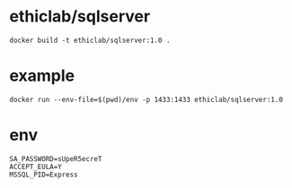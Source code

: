 # ethiclab/sqlserver

    docker build -t ethiclab/sqlserver:1.0 .

# example

    docker run --env-file=$(pwd)/env -p 1433:1433 ethiclab/sqlserver:1.0

# env

    SA_PASSWORD=sUpeR5ecreT
    ACCEPT_EULA=Y
    MSSQL_PID=Express
